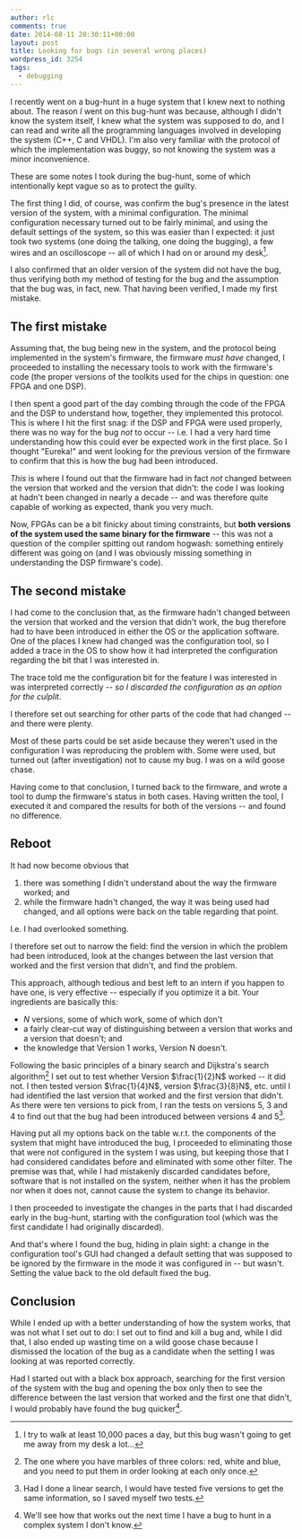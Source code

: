 ```yaml
---
author: rlc
comments: true
date: 2014-08-11 20:30:11+00:00
layout: post
title: Looking for bugs (in several wrong places)
wordpress_id: 3254
tags:
  - debugging
---
```


I recently went on a bug-hunt in a huge system that I knew next to nothing about. The reason _I_ went on this bug-hunt was because, although I didn't know the system itself, I knew what the system was supposed to do, and I can read and write all the programming languages involved in developing the system (C++, C and VHDL). I'm also very familiar with the protocol of which the implementation was buggy, so not knowing the system was a minor inconvenience.

These are some notes I took during the bug-hunt, some of which intentionally kept vague so as to protect the guilty.

<!--more-->

The first thing I did, of course, was confirm the bug's presence in the latest version of the system, with a minimal configuration. The minimal configuration necessary turned out to be fairly minimal, and using the default settings of the system, so this was easier than I expected: it just took two systems (one doing the talking, one doing the bugging), a few wires and an oscilloscope -- all of which I had on or around my desk[^1].

[^1]: I try to walk at least 10,000 paces a day, but this bug wasn't going to get me away from my desk a lot...

I also confirmed that an older version of the system did not have the bug, thus verifying both my method of testing for the bug and the assumption that the bug was, in fact, new. That having been verified, I made my first mistake.

## The first mistake

Assuming that, the bug being new in the system, and the protocol being implemented in the system's firmware, the firmware _must have_ changed, I proceeded to installing the necessary tools to work with the firmware's code (the proper versions of the toolkits used for the chips in question: one FPGA and one DSP).

I then spent a good part of the day combing through the code of the FPGA and the DSP to understand how, together, they implemented this protocol. This is where I hit the first snag: if the DSP and FPGA were used properly, there was no way for the bug _not_ to occur -- i.e. I had a very hard time understanding how this could ever be expected work in the first place. So I thought "Eureka!" and went looking for the previous version of the firmware to confirm that this is how the bug had been introduced.

_This_ is where I found out that the firmware had in fact _not_ changed between the version that worked and the version that didn't: the code I was looking at hadn't been changed in nearly a decade -- and was therefore quite capable of working as expected, thank you very much.

Now, FPGAs can be a bit finicky about timing constraints, but **both versions of the system used the same binary for the firmware** -- this was not a question of the compiler spitting out random hogwash: something entirely different was going on (and I was obviously missing something in understanding the DSP firmware's code).

## The second mistake

I had come to the conclusion that, as the firmware hadn't changed between the version that worked and the version that didn't work, the bug therefore had to have been introduced in either the OS or the application software. One of the places I knew had changed was the configuration tool, so I added a trace in the OS to show how it had interpreted the configuration regarding the bit that I was interested in.

The trace told me the configuration bit for the feature I was interested in was interpreted correctly -- _so I discarded the configuration as an option for the culplit_.

I therefore set out searching for other parts of the code that had changed -- and there were plenty.

Most of these parts could be set aside because they weren't used in the configuration I was reproducing the problem with. Some were used, but turned out (after investigation) not to cause my bug. I was on a wild goose chase.

Having come to that conclusion, I turned back to the firmware, and wrote a tool to dump the firmware's status in both cases. Having written the tool, I executed it and compared the results for both of the versions -- and found no difference.

## Reboot

It had now become obvious that

1. there was something I didn't understand about the way the firmware worked; and
2. while the firmware hadn't changed, the way it was being used had changed, and all options were back on the table regarding that point.

I.e. I had overlooked something.

I therefore set out to narrow the field: find the version in which the problem had been introduced, look at the changes between the last version that worked and the first version that didn't, and find the problem.

This approach, although tedious and best left to an intern if you happen to have one, is very effective -- especially if you optimize it a bit. Your ingredients are basically this:

- _N_ versions, some of which work, some of which don't
- a fairly clear-cut way of distinguishing between a version that works and a version that doesn't; and
- the knowledge that Version 1 works, Version N doesn't.

Following the basic principles of a binary search and Dijkstra's search algorithm[^2] I set out to test whether Version $\frac{1}{2}N$ worked -- it did not. I then tested version $\frac{1}{4}N$, version $\frac{3}{8}N$, etc. until I had identified the last version that worked and the first version that didn't. As there were ten versions to pick from, I ran the tests on versions 5, 3 and 4 to find out that the bug had been introduced between versions 4 and 5[^3].

[^2]: The one where you have marbles of three colors: red, white and blue, and you need to put them in order looking at each only once.
[^3]: Had I done a linear search, I would have tested five versions to get the same information, so I saved myself two tests.

Having put all my options back on the table w.r.t. the components of the system that might have introduced the bug, I proceeded to eliminating those that were not configured in the system I was using, but keeping those that I had considered candidates before and eliminated with some other filter. The premise was that, while I had mistakenly discarded candidates before, software that is not installed on the system, neither when it has the problem nor when it does not, cannot cause the system to change its behavior.

I then proceeded to investigate the changes in the parts that I had discarded early in the bug-hunt, starting with the configuration tool (which was the first candidate I had originally discarded).

And that's where I found the bug, hiding in plain sight: a change in the configuration tool's GUI had changed a default setting that was supposed to be ignored by the firmware in the mode it was configured in -- but wasn't. Setting the value back to the old default fixed the bug.

## Conclusion

While I ended up with a better understanding of how the system works, that was not what I set out to do: I set out to find and kill a bug and, while I did that, I also ended up wasting time on a wild goose chase because I dismissed the location of the bug as a candidate when the setting I was looking at was reported correctly.

Had I started out with a black box approach, searching for the first version of the system with the bug and opening the box only then to see the difference between the last version that worked and the first one that didn't, I would probably have found the bug quicker[^4].

[^4]: We'll see how that works out the next time I have a bug to hunt in a complex system I don't know.
